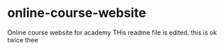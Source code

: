 # online-course-website
Online course website for academy
THis readme file is edited.
this is ok twice thee
